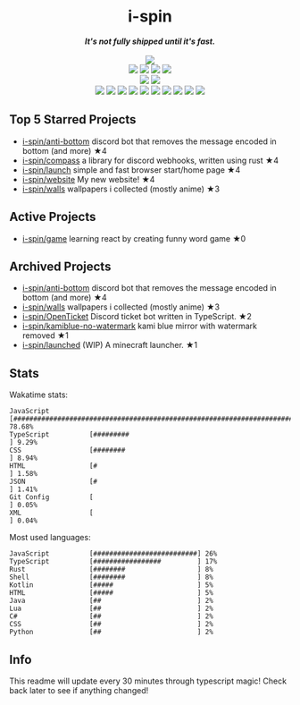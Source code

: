 <!-- deno-fmt-ignore-file -->
<h1 align="center">i-spin</h1>
<div align="center">
  <b><i>It's not fully shipped until it's fast.</i></b>
  <br />
  <br />
  <img src="https://img.shields.io/badge/Discord-sourTaste000%232391-ec91d8?labelColor=4c566a&logo=Discord" />
  <br />
  <img src="https://img.shields.io/badge/-Vim-%23ffc9e5?logo=Vim&labelColor=4c566a" />
  <img src="https://img.shields.io/badge/-CLion-%23f69ee1?logo=CLion&labelColor=4c566a" />
  <img src="https://img.shields.io/badge/-IntellJ IDEA-%23e9d3d0?logo=IntelliJIDEA&labelColor=4c566a" />
  <img src="https://img.shields.io/badge/-Visual Studio Code-%23ffbeef?logo=VisualStudioCode&labelColor=4c566a" />
  <br />
  <img src="https://img.shields.io/badge/-macOS-%23ffcee0?logo=macOS&labelColor=4c566a" />
  <img src="https://img.shields.io/badge/-Linux-%23ffaaea?logo=Linux&labelColor=4c566a" />
  <br />
<img src="https://img.shields.io/badge/-TypeScript-ffd7ba" />
<img src="https://img.shields.io/badge/-Rust-ece4db" />
<img src="https://img.shields.io/badge/-JavaScript-fec5bb" />
<img src="https://img.shields.io/badge/-other-d8e2dc" />
<img src="https://img.shields.io/badge/-Shell-fcd5ce" />
<img src="https://img.shields.io/badge/-Kotlin-fae1dd" />
<img src="https://img.shields.io/badge/-Java-f8edeb" />
<img src="https://img.shields.io/badge/-HTML-e8e8e4" />
<img src="https://img.shields.io/badge/-Lua-ffe5d9" />
<img src="https://img.shields.io/badge/-C#-fec89a" />
  <br />
</div>

## Top 5 Starred Projects

- [i-spin/anti-bottom](https://github.com/i-spin/anti-bottom) discord bot that removes the message encoded in bottom (and more) ★4
- [i-spin/compass](https://github.com/i-spin/compass) a library for discord webhooks, written using rust ★4
- [i-spin/launch](https://github.com/i-spin/launch) simple and fast browser start/home page ★4
- [i-spin/website](https://github.com/i-spin/website) My new website! ★4
- [i-spin/walls](https://github.com/i-spin/walls) wallpapers i collected (mostly anime) ★3

## Active Projects

- [i-spin/game](https://github.com/i-spin/game) learning react by creating funny word game ★0

## Archived Projects

- [i-spin/anti-bottom](https://github.com/i-spin/anti-bottom) discord bot that removes the message encoded in bottom (and more) ★4
- [i-spin/walls](https://github.com/i-spin/walls) wallpapers i collected (mostly anime) ★3
- [i-spin/OpenTicket](https://github.com/i-spin/OpenTicket) Discord ticket bot written in TypeScript. ★2
- [i-spin/kamiblue-no-watermark](https://github.com/i-spin/kamiblue-no-watermark) kami blue mirror with watermark removed ★1
- [i-spin/launched](https://github.com/i-spin/launched) (WIP) A minecraft launcher. ★1

## Stats

Wakatime stats:
```
JavaScript          [##############################################################################] 78.68%
TypeScript          [#########                                                                    ] 9.29%
CSS                 [########                                                                     ] 8.94%
HTML                [#                                                                            ] 1.58%
JSON                [#                                                                            ] 1.41%
Git Config          [                                                                             ] 0.05%
XML                 [                                                                             ] 0.04%
```

Most used languages:
```
JavaScript          [##########################] 26%
TypeScript          [#################         ] 17%
Rust                [########                  ] 8%
Shell               [########                  ] 8%
Kotlin              [#####                     ] 5%
HTML                [#####                     ] 5%
Java                [##                        ] 2%
Lua                 [##                        ] 2%
C#                  [##                        ] 2%
CSS                 [##                        ] 2%
Python              [##                        ] 2%
```

## Info

This readme will update every 30 minutes through typescript magic! Check back later to see if anything changed!
